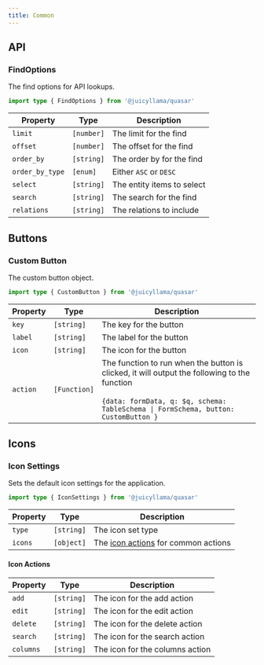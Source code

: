 ```yaml
---
title: Common
---
```


## API

### FindOptions

The find options for API lookups.

```typescript
import type { FindOptions } from '@juicyllama/quasar'
```

| Property | Type       | Description                |
|----------|------------|----------------------------|
| `limit`  | `[number]` | The limit for the find     |
| `offset` | `[number]` | The offset for the find    |
| `order_by` | `[string]` | The order by for the find  |
| `order_by_type` | `[enum]` | Either `ASC` or `DESC`     |
| `select` | `[string]` | The entity items to select |
| `search` | `[string]` | The search for the find    |
| `relations` | `[string]` | The relations to include   |

## Buttons

### Custom Button

The custom button object.

```typescript
import type { CustomButton } from '@juicyllama/quasar'
```

| Property | Type       | Description                                                                                                                                                                                      |
|----------|------------|--------------------------------------------------------------------------------------------------------------------------------------------------------------------------------------------------|
| `key`    | `[string]` | The key for the button                                                                                                                                                                           |
| `label`  | `[string]` | The label for the button                                                                                                                                                                         |
| `icon`   | `[string]` | The icon for the button                                                                                                                                                                          |
| `action` | `[Function]` | The function to run when the button is clicked, it will output the following to the function <br/><br/> ```{data: formData, q: $q, schema: TableSchema \| FormSchema, button: CustomButton } ``` |

## Icons

### Icon Settings

Sets the default icon settings for the application.

```typescript
import type { IconSettings } from '@juicyllama/quasar'
```

| Property | Type       | Description                                          |
|----------|------------|------------------------------------------------------|
| `type`   | `[string]` | The icon set type                                    |
| `icons` | `[object]` | The [icon actions](#icon-actions) for common actions |

#### Icon Actions

| Property | Type       | Description                            |
|----------|------------|----------------------------------------|
| `add`    | `[string]` | The icon for the add action            |
| `edit`   | `[string]` | The icon for the edit action           |
| `delete` | `[string]` | The icon for the delete action         |
| `search` | `[string]` | The icon for the search action         |
| `columns` | `[string]` | The icon for the columns action        |
